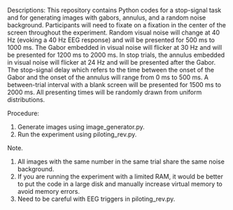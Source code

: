 Descriptions:
This repository contains Python codes for a stop-signal task and for generating images with gabors, annulus, and a random noise background. Participants will need to fixate on a fixation in the center of the screen throughout the experiment. Random visual noise will change at 40 Hz (evoking a 40 Hz EEG response) and will be presented for 500 ms to 1000 ms. The Gabor embedded in visual noise will flicker at 30 Hz and will be presented for 1200 ms to 2000 ms. In stop trials, the annulus embedded in visual noise will flicker at 24 Hz and will be presented after the Gabor. The stop-signal delay which refers to the time between the onset of the Gabor and the onset of the annulus will range from 0 ms to 500 ms. A between-trial interval with a blank screen will be presented for 1500 ms to 2000 ms. All presenting times will be randomly drawn from uniform distributions.

Procedure:
1. Generate images using image_generator.py.
2. Run the experiment using piloting_rev.py.

Note. 
1. All images with the same number in the same trial share the same noise background.
2. If you are running the experiment with a limited RAM, it would be better to put the code in a large disk and manually increase virtual memory to avoid memory errors.
3. Need to be careful with EEG triggers in piloting_rev.py.
